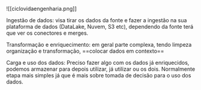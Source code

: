 
![[ciclovidaengenharia.png]]

Ingestão de dados: visa tirar os dados da fonte e fazer a ingestão na sua plataforma de dados (DataLake, Nuvem, S3 etc), dependendo da fonte terá que ver os conectores e merges.

Transformação e enriquecimento: em geral parte complexa, tendo limpeza organização e transformação, ==colocar dados em contexto== 

Carga e uso dos dados: Preciso fazer algo com os dados já enriquecidos, podemos armazenar para depois utilizar, já utilizar ou os dois. Normalmente etapa mais simples já que é mais sobre tomada de decisão para o uso dos dados.
